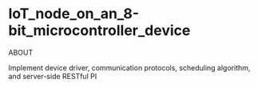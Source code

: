 # IoT_node_on_an_8-bit_microcontroller_device

ABOUT 

Implement device driver, communication protocols, scheduling algorithm, and server-side RESTful PI
